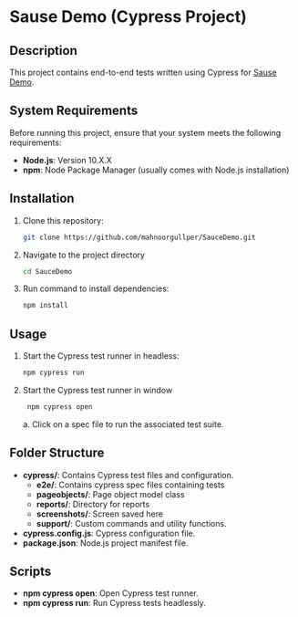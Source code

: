 # Sause Demo (Cypress Project)

## Description
This project contains end-to-end tests written using Cypress for [Sause Demo](https://www.saucedemo.com/). 

## System Requirements
Before running this project, ensure that your system meets the following requirements:
- **Node.js**: Version 10.X.X
- **npm**: Node Package Manager (usually comes with Node.js installation)

## Installation
1. Clone this repository:
    ```bash
    git clone https://github.com/mahnoorgullper/SauceDemo.git
    ```
2. Navigate to the project directory
    ```bash
    cd SauceDemo
    ```
3. Run command to install dependencies:
    ```bash
    npm install
    ```

## Usage
1. Start the Cypress test runner in headless:
    ```bash
    npm cypress run
    ```
2. Start the Cypress test runner in window
   ```bash
    npm cypress open
    ```
   a. Click on a spec file to run the associated test suite.

## Folder Structure
- **cypress/**: Contains Cypress test files and configuration.
    - **e2e/**: Contains cypress spec files containing tests
    - **pageobjects/**: Page object model class
    - **reports/**: Directory for reports
    - **screenshots/**: Screen saved here
    - **support/**: Custom commands and utility functions.
- **cypress.config.js**: Cypress configuration file.
- **package.json**: Node.js project manifest file.

## Scripts
- **npm cypress open**: Open Cypress test runner.
- **npm cypress run**: Run Cypress tests headlessly.

